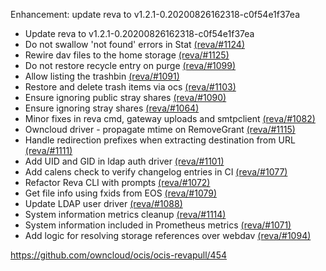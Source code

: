Enhancement: update reva to v1.2.1-0.20200826162318-c0f54e1f37ea

- Update reva to v1.2.1-0.20200826162318-c0f54e1f37ea
- Do not swallow 'not found' errors in Stat [(reva/#1124)](https://github.com/cs3org/reva/pull/1124)
- Rewire dav files to the home storage [(reva/#1125)](https://github.com/cs3org/reva/pull/1125)
- Do not restore recycle entry on purge [(reva/#1099)](https://github.com/cs3org/reva/pull/1099)
- Allow listing the trashbin [(reva/#1091)](https://github.com/cs3org/reva/pull/1091)
- Restore and delete trash items via ocs [(reva/#1103)](https://github.com/cs3org/reva/pull/1103)
- Ensure ignoring public stray shares [(reva/#1090)](https://github.com/cs3org/reva/pull/1090)
- Ensure ignoring stray shares [(reva/#1064)](https://github.com/cs3org/reva/pull/1064)
- Minor fixes in reva cmd, gateway uploads and smtpclient [(reva/#1082)](https://github.com/cs3org/reva/pull/1082)
- Owncloud driver - propagate mtime on RemoveGrant [(reva/#1115)](https://github.com/cs3org/reva/pull/1115)
- Handle redirection prefixes when extracting destination from URL [(reva/#1111)](https://github.com/cs3org/reva/pull/1111)
- Add UID and GID in ldap auth driver [(reva/#1101)](https://github.com/cs3org/reva/pull/1101)
- Add calens check to verify changelog entries in CI [(reva/#1077)](https://github.com/cs3org/reva/pull/1077)
- Refactor Reva CLI with prompts [(reva/#1072)](https://github.com/cs3org/reva/pull/1072j)
- Get file info using fxids from EOS [(reva/#1079)](https://github.com/cs3org/reva/pull/1079)
- Update LDAP user driver [(reva/#1088)](https://github.com/cs3org/reva/pull/1088)
- System information metrics cleanup [(reva/#1114)](https://github.com/cs3org/reva/pull/1114)
- System information included in Prometheus metrics [(reva/#1071)](https://github.com/cs3org/reva/pull/1071)
- Add logic for resolving storage references over webdav [(reva/#1094)](https://github.com/cs3org/reva/pull/1094)

https://github.com/owncloud/ocis/ocis-revapull/454

